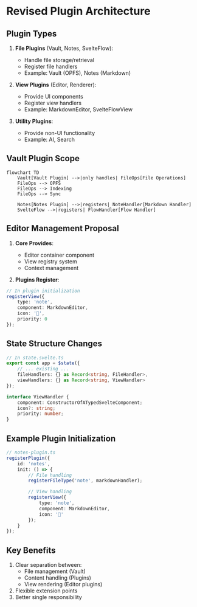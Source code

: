 # Revised Plugin Architecture

## Plugin Types

1. **File Plugins** (Vault, Notes, SvelteFlow):

   - Handle file storage/retrieval
   - Register file handlers
   - Example: Vault (OPFS), Notes (Markdown)

2. **View Plugins** (Editor, Renderer):

   - Provide UI components
   - Register view handlers
   - Example: MarkdownEditor, SvelteFlowView

3. **Utility Plugins**:
   - Provide non-UI functionality
   - Example: AI, Search

## Vault Plugin Scope

```mermaid
flowchart TD
    Vault[Vault Plugin] -->|only handles| FileOps[File Operations]
    FileOps --> OPFS
    FileOps --> Indexing
    FileOps --> Sync

    Notes[Notes Plugin] -->|registers| NoteHandler[Markdown Handler]
    SvelteFlow -->|registers| FlowHandler[Flow Handler]
```

## Editor Management Proposal

1. **Core Provides**:

   - Editor container component
   - View registry system
   - Context management

2. **Plugins Register**:

```typescript
// In plugin initialization
registerView({
	type: 'note',
	component: MarkdownEditor,
	icon: '📝',
	priority: 0
});
```

## State Structure Changes

```typescript
// In state.svelte.ts
export const app = $state({
	// ... existing ...
	fileHandlers: {} as Record<string, FileHandler>,
	viewHandlers: {} as Record<string, ViewHandler>
});

interface ViewHandler {
	component: ConstructorOfATypedSvelteComponent;
	icon?: string;
	priority: number;
}
```

## Example Plugin Initialization

```typescript
// notes-plugin.ts
registerPlugin({
	id: 'notes',
	init: () => {
		// File handling
		registerFileType('note', markdownHandler);

		// View handling
		registerView({
			type: 'note',
			component: MarkdownEditor,
			icon: '📝'
		});
	}
});
```

## Key Benefits

1. Clear separation between:
   - File management (Vault)
   - Content handling (Plugins)
   - View rendering (Editor plugins)
2. Flexible extension points
3. Better single responsibility
